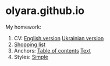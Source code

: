 # olyara.github.io
My homework:
1. CV: [English version](https://olyara.github.io/CV/cv_en.html)
       [Ukrainian version](https://olyara.github.io/CV/cv_uk.html)
2. [Shopping list](https://olyara.github.io/Shopping-list/task1.html)
3. Anchors: [Table of contents](https://olyara.github.io/Anchors/task2_1.html) 
           [Text](https://olyara.github.io/Anchors/task2_2.html)
4. Styles: [Simple](https://olyara.github.io/styles-simple/)          
